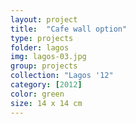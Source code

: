 ```yaml
---
layout: project
title:  "Cafe wall option"
type: projects
folder: lagos
img: lagos-03.jpg
group: projects
collection: "Lagos '12"
category: [2012]
color: green 
size: 14 x 14 cm
---
```



